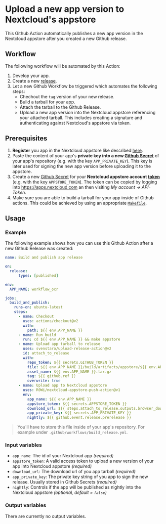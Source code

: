 # Upload a new app version to Nextcloud's appstore
This Github Action automatically publishes a new app version in the Nextcloud appstore after you created a new Github release.

## Workflow
The following workflow will be automated by this Action:

1. Develop your app.
2. Create a new [release](https://docs.github.com/en/github/administering-a-repository/managing-releases-in-a-repository).
3. Let a new Github Workflow be triggered which automates the following steps:
    - Chechout the `tag` version of your new release. 
    - Build a tarball for your app.
    - Attach the tarball to the Github Release.
    - Upload a new app version into the Nextcloud appstore referencing your attached tarball. This includes creating a signature and authenticating against Nextcloud's appstore via token.

## Prerequisites
1. **Register** you app in the Nextcloud appstore like described [here](https://nextcloudappstore.readthedocs.io/en/latest/developer.html).
2. Paste the content of your app's **private key into a new [Github Secret](https://docs.github.com/en/actions/configuring-and-managing-workflows/creating-and-storing-encrypted-secrets)** of your app's repository (e.g. with the key `APP_PRIVATE_KEY`). This key is later used for signing the new app version before uploading it to the appstore.
3. Create a new [Github Secret](https://docs.github.com/en/actions/configuring-and-managing-workflows/creating-and-storing-encrypted-secrets) for your **Nextcloud appstore account [token](https://nextcloudappstore.readthedocs.io/en/latest/restapi.html#authentication)** (e.g. with the key `APPSTORE_TOKEN`). The token can be copied by logging into https://apps.nextcloud.com an then visiting *My account -> API-Token*.
4. Make sure you are able to build a tarball for your app inside of Github actions. This could be achieved by using an appropriate [`Makefile`](https://github.com/nextcloud/files_photospheres/blob/master/Makefile).

## Usage
### Example
The following example shows how you can use this Github Action after a new Github Release was created:

```yaml
name: Build and publish app release

on:
  release:
      types: [published]

env:
  APP_NAME: workflow_ocr

jobs:
  build_and_publish:
    runs-on: ubuntu-latest
    steps:
      - name: Checkout
        uses: actions/checkout@v2
        with:
          path: ${{ env.APP_NAME }}
      - name: Run build
        run: cd ${{ env.APP_NAME }} && make appstore
      - name: Upload app tarball to release
        uses: svenstaro/upload-release-action@v2
        id: attach_to_release
        with:
          repo_token: ${{ secrets.GITHUB_TOKEN }}
          file: ${{ env.APP_NAME }}/build/artifacts/appstore/${{ env.APP_NAME }}.tar.gz
          asset_name: ${{ env.APP_NAME }}.tar.gz 
          tag: ${{ github.ref }}
          overwrite: true
      - name: Upload app to Nextcloud appstore
        uses: R0Wi/nextcloud-appstore-push-action@v1
        env:
          app_name: ${{ env.APP_NAME }}
          appstore_token: ${{ secrets.APPSTORE_TOKEN }}
          download_url: ${{ steps.attach_to_release.outputs.browser_download_url }}
          app_private_key: ${{ secrets.APP_PRIVATE_KEY }}
          nightly: ${{ github.event.release.prerelease }}

```

> You'll have to store this file inside of your app's repository. For example under `.github/workflows/build_release.yml`.

### Input variables
* `app_name`: The id of your Nextcloud app *(required)*
* `appstore_token`: A valid access token to upload a new version of your app into Nextcloud appstore *(required)*
* `download_url`: The download url of you app tarball *(required)*
* `app_private_key`: The private key string of you app to sign the new release. Usually stored in Github Secrets *(required)*
* `nightly`: Controls if the app will be published as nightly into the Nextcloud appstore *(optional, default = `false`)*
### Output variables
There are currently no output variables.